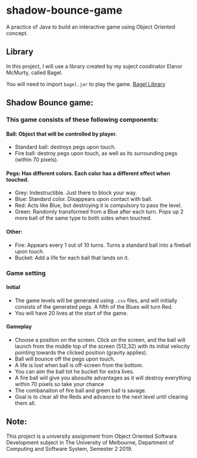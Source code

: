 # shadow-bounce-game
A practice of Java to build an interactive game using Object Oriented concept.

## Library
In this project, I will use a library created by my suject coodinator Elanor McMurty, called Bagel.

You will need to import `bagel.jar` to play the game. [Bagel Library](https://people.eng.unimelb.edu.au/mcmurtrye/bagel-doc/)

## Shadow Bounce game:
### This game consists of these following components:
#### Ball: Object that will be controlled by player.
  * Standard ball: destroys pegs upon touch.
  * Fire ball: destroy pegs upon touch, as well as its surrounding pegs (within 70 pixels).
#### Pegs: Has different colors. Each color has a different effect when touched.
  * Grey: Indestructible. Just there to block your way.
  * Blue: Standard color. Disappears upon contact with ball.
  * Red: Acts like Blue, but destroying it is compulsory to pass the level.
  * Green: Randomly transformed from a Blue after each turn. Pops up 2 more ball of the same type to both sides when touched.
#### Other:
  * Fire: Appears every 1 out of 10 turns. Turns a standard ball into a fireball upon touch.
  * Bucket: Add a life for each ball that lands on it.
  
### Game setting

#### Initial
* The game levels will be generated using `.csv` files, and will initially consists of the generated pegs. A fifth of the Blues will turn Red.
* You will have 20 lives at the start of the game.

#### Gameplay
* Choose a position on the screen. Click on the screen, and the ball will launch from the middle top of the screen (512,32) with its initial velocity pointing towards the clicked position (gravity applies).
* Ball will bounce off the pegs upon touch.
* A life is lost when ball is off-screen from the bottom.
* You can aim the ball tot he bucket for extra lives.
* A fire ball will give you abosulte advantages as it will destroy everything within 70 pixels so take your chance
* The combanaiton of fire ball and green ball is savage.
* Goal is to clear all the Reds and advance to the next level until clearing them all.

## Note: 
This project is a university assignment from Object Oriented Softwara Development subject in The University of Melbourne, Department of Computing and Software System, Semester 2 2019.

